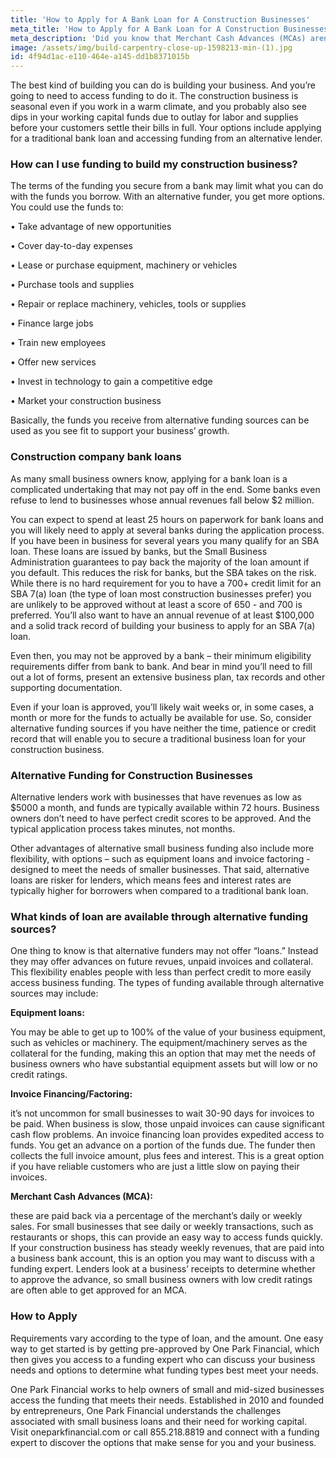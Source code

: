 ```yaml
---
title: 'How to Apply for A Bank Loan for A Construction Businesses'
meta_title: 'How to Apply for A Bank Loan for A Construction Businesses'
meta_description: 'Did you know that Merchant Cash Advances (MCAs) aren’t just for merchants? If you have a construction company, MCA funding may be the best way for you to easily access the money you need to build your business.'
image: /assets/img/build-carpentry-close-up-1598213-min-(1).jpg
id: 4f94d1ac-e110-464e-a145-dd1b8371015b
---
```

The best kind of building you can do is building your business. And you’re going to need to access funding to do it. The construction business is seasonal even if you work in a warm climate, and you probably also see dips in your working capital funds due to outlay for labor and supplies before your customers settle their bills in full. Your options include applying for a traditional bank loan and accessing funding from an alternative lender. 

### How can I use funding to build my construction business?

The terms of the funding you secure from a bank may limit what you can do with the funds you borrow. With an alternative funder, you get more options. You could use the funds to:

•	Take advantage of new opportunities

•	Cover day-to-day expenses

•	Lease or purchase equipment, machinery or vehicles

•	Purchase tools and supplies

•	Repair or replace machinery, vehicles, tools or supplies

•	Finance large jobs

•	Train new employees

•	Offer new services 

•	Invest in technology to gain a competitive edge

•	Market your construction business

Basically, the funds you receive from alternative funding sources can be used as you see fit to support your business’ growth.

### Construction company bank loans

As many small business owners know, applying for a bank loan is a complicated undertaking that may not pay off in the end. Some banks even refuse to lend to businesses whose annual revenues fall below $2 million. 

You can expect to spend at least 25 hours on paperwork for bank loans and you will likely need to apply at several banks during the application process. If you have been in business for several years you many qualify for an SBA loan. These loans are issued by banks, but the Small Business Administration guarantees to pay back the majority of the loan amount if you default. This reduces the risk for banks, but the SBA takes on the risk. While there is no hard requirement for you to have a 700+ credit limit for an SBA 7(a) loan (the type of loan most construction businesses prefer) you are unlikely to be approved without at least a score of 650 - and 700 is preferred. You’ll also want to have an annual revenue of at least $100,000 and a solid track record of building your business to apply for an SBA 7(a) loan.

Even then, you may not be approved by a bank – their minimum eligibility requirements differ from bank to bank. And bear in mind you’ll need to fill out a lot of forms, present an extensive business plan, tax records and other supporting documentation. 

Even if your loan is approved, you’ll likely wait weeks or, in some cases, a month or more for the funds to actually be available for use.  So, consider alternative funding sources if you have neither the time, patience or credit record that will enable you to secure a traditional business loan for your construction business. 

### Alternative Funding for Construction Businesses

Alternative lenders work with businesses that have revenues as low as $5000 a month, and funds are typically available within 72 hours. Business owners don’t need to have perfect credit scores to be approved. And the typical application process takes minutes, not months. 

Other advantages of alternative small business funding also include more flexibility, with options – such as equipment loans and invoice factoring - designed to meet the needs of smaller businesses. That said, alternative loans are risker for lenders, which means fees and interest rates are typically higher for borrowers when compared to a traditional bank loan. 

### What kinds of loan are available through alternative funding sources?

One thing to know is that alternative funders may not offer “loans.” Instead they may offer advances on future revues, unpaid invoices and collateral. This flexibility enables people with less than perfect credit to more easily access business funding. The types of funding available through alternative sources may include:

**Equipment loans:**

You may be able to get up to 100% of the value of your business equipment, such as vehicles or machinery. The equipment/machinery serves as the collateral for the funding, making this an option that may met the needs of business owners who have substantial equipment assets but will low or no credit ratings.

**Invoice Financing/Factoring:**

it’s not uncommon for small businesses to wait 30-90 days for invoices to be paid. When business is slow, those unpaid invoices can cause significant cash flow problems. An invoice financing loan provides expedited access to funds. You get an advance on a portion of the funds due. The funder then collects the full invoice amount, plus fees and interest. This is a great option if you have reliable customers who are just a little slow on paying their invoices. 

**Merchant Cash Advances (MCA):**

these are paid back via a percentage of the merchant’s daily or weekly sales. For small businesses that see daily or weekly transactions, such as restaurants or shops, this can provide an easy way to access funds quickly. If your construction business has steady weekly revenues, that are paid into a business bank account, this is an option you may want to discuss with a funding expert. Lenders look at a business’ receipts to determine whether to approve the advance, so small business owners with low credit ratings are often able to get approved for an MCA. 

### How to Apply

Requirements vary according to the type of loan, and the amount. One easy way to get started is by getting pre-approved by One Park Financial, which then gives you access to a funding expert who can discuss your business needs and options to determine what funding types best meet your needs.

One Park Financial works to help owners of small and mid-sized businesses access the funding that meets their needs. Established in 2010 and founded by entrepreneurs, One Park Financial understands the challenges associated with small business loans and their need for working capital. Visit oneparkfinancial.com or call 855.218.8819 and connect with a funding expert to discover the options that make sense for you and your business.